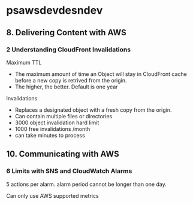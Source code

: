 # psawsdevdesndev

## 8. Delivering Content with AWS
### 2 Understanding CloudFront Invalidations

Maximum TTL
- The maximum amount of time an Object will stay in CloudFront cache before a new copy is retrived from the origin.
- The higher, the better. Default is one year

Invalidations
- Replaces a designated object with a fresh copy from the origin.
- Can contain multiple files or directories
- 3000 object invalidation hard limit
- 1000 free invalidations /month
- can take minutes to process




## 10. Communicating with AWS
### 6 Limits with SNS and CloudWatch Alarms
5 actions per alarm.
alarm period cannot be longer than one day.

Can only use AWS supported metrics
